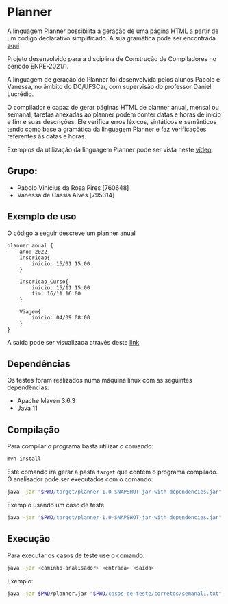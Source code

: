 # Planner
A linguagem Planner possibilita a geração de uma página HTML a partir de um código declarativo simplificado.
A sua gramática pode ser encontrada [aqui](https://raw.githubusercontent.com/18argon/compiladores-enpe3/main/trabalho4/planner/gramatica.pdf)

Projeto desenvolvido para a disciplina de Construção de Compiladores no período ENPE-2021/1.

A linguagem de geração de Planner foi desenvolvida pelos alunos Pabolo e Vanessa, no âmbito do DC/UFSCar, com supervisão do professor Daniel Lucrédio. 

O compilador é capaz de gerar páginas HTML de planner anual, mensal ou semanal, tarefas anexadas ao planner podem conter datas e horas de 
início e fim e suas descrições. Ele verifica erros léxicos, sintáticos e semânticos tendo como base a gramática da linguagem Planner e faz 
verificações referentes às datas e horas.

Exemplos da utilização da linguagem Planner pode ser vista neste [vídeo](https://youtu.be/yvsnlg7-0HI).

## Grupo:
- Pabolo Vinícius da Rosa Pires \[760648\]
- Vanessa de Cássia Alves  \[795314\]

## Exemplo de uso
O código a seguir descreve um planner anual
```
planner anual {
    ano: 2022
    Inscricao{
        inicio: 15/01 15:00
    }

    Inscricao_Curso{
        inicio: 15/11 15:00
        fim: 16/11 16:00
    }

    Viagem{
        inicio: 04/09 08:00
    }
}
```
A saida pode ser visualizada através deste [link](https://htmlpreview.github.io/?https://github.com/18argon/compiladores-enpe3/blob/main/trabalho4/planner/casos-de-teste/corretos/saida/anual1.html)


## Dependências
Os testes foram realizados numa máquina linux com as seguintes dependências:

- Apache Maven 3.6.3
- Java 11

## Compilação
Para compilar o programa basta utilizar o comando:

``` bash
mvn install
```

Este comando irá gerar a pasta `target` que contém o programa compilado. O analisador pode ser executados com o comando:

``` bash
java -jar "$PWD/target/planner-1.0-SNAPSHOT-jar-with-dependencies.jar" <entrada> <saida>
```

Exemplo usando um caso de teste
``` bash
java -jar "$PWD/target/planner-1.0-SNAPSHOT-jar-with-dependencies.jar" "$PWD/casos-de-teste/corretos/semanal1.txt" "$PWD/tmp/saida.txt"
```

## Execução
Para executar os casos de teste use o comando:

``` bash
java -jar <caminho-analisador> <entrada> <saida>
```

Exemplo:

``` bash
java -jar $PWD/planner.jar "$PWD/casos-de-teste/corretos/semanal1.txt" "$PWD/saida.txt"
```

